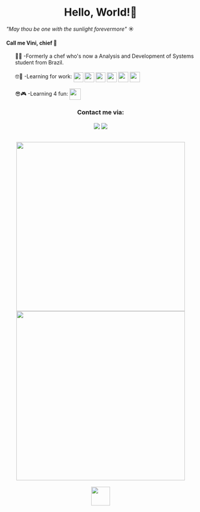 <h1 align="center"> Hello, World!👋</h1>

<i>"May thou be one with the sunlight forevermore"</i> ☀️

<h4>Call me Vini, chief 🫡</h4>

<ul>
<div>
👨‍🍳 -Formerly a chef who's now a Analysis and Development of Systems student
from Brazil.
</div>
<br>
<div>
  🤓📖 -Learning for work:
  <img align="center" width="26em"
    src="https://cdn.jsdelivr.net/gh/devicons/devicon/icons/html5/html5-plain.svg" />
  <img align="center" width="26em"
    src="https://cdn.jsdelivr.net/gh/devicons/devicon/icons/css3/css3-plain.svg" />
  <img align="center" width="26em"
    src="https://cdn.jsdelivr.net/gh/devicons/devicon/icons/javascript/javascript-plain.svg" />
  <img align="center" width="26em"
    src="https://cdn.jsdelivr.net/gh/devicons/devicon/icons/typescript/typescript-plain.svg" />
  <img align="center" width="27em"
    src="https://cdn.jsdelivr.net/gh/devicons/devicon/icons/react/react-original.svg" />
  <img align="center" width="27em"
    src="https://cdn.jsdelivr.net/gh/devicons/devicon/icons/bootstrap/bootstrap-plain.svg" /> 

</div>
<br>
<div>
  😎🎮 -Learning 4 fun:
  <img align="center" width="30em" 
    src="https://cdn.jsdelivr.net/gh/devicons/devicon/icons/godot/godot-original.svg" />
</div>
</ul>

<div align="center">
  <h3>Contact me via:</h3>
  <a href="https://www.linkedin.com/in/viniciusagvaz/" target="_blank"><img
      align="center"
      src="https://img.shields.io/badge/-viniciusagvaz-%230077B5?style=for-the-badge&logo=linkedin&logoColor=white"
      target="_blank" /></a>
  <a href="mailto:agvazvinicius@gmail.com"><img align="center"
      src="https://img.shields.io/badge/agvazvinicius-D14836?style=for-the-badge&logo=gmail&logoColor=white"
      target="_blank" /></a>
</div>
<br>
<br>
<div align='center'>
  <a href="https://github.com/viniciusagvaz">
    <img width="450em" 
      src="https://github-readme-stats.vercel.app/api?username=viniciusagvaz&count_private=true&rank_icon=github&theme=gotham&show_icons=true" />
    <br>
    <img width="450em" 
      src="https://github-readme-stats.vercel.app/api/top-langs/?username=viniciusagvaz&theme=gotham&layout=compact" />
  </a>
</div>
<br>
<div align="center">
  <img height="50em"
    src="https://user-images.githubusercontent.com/109700331/236237484-a9cfbbf0-f8cb-4488-97d5-59310b52417c.svg" />
</div>
<br>
